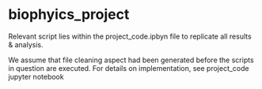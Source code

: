 # biophyics_project
Relevant script lies within the project_code.ipbyn file to replicate all results & analysis.

We assume that file cleaning aspect had been generated before the scripts in question are executed.
For details on implementation, see project_code jupyter notebook
